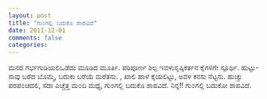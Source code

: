 ```yaml
---
layout: post
title: "ಗು೦ಗಲ್ಲಿ ಬದುಕೊ ಶಾಪವಿದೆ"
date: 2011-12-01
comments: false
categories: 
---
```



ಮನದ ಗರ್ಭಗುಡಿಯಲಿಒಡೆದು ಮೂಡಿದ ಮೂರ್ತಿ. ಪರಿಪೂರ್ಣ ಶಿಲ್ಪ ಇವಳುಸೃಷ್ಠಿಕರ್ತನ ಕೈಗಳಿಗೇ ಸ್ಪೂರ್ಥಿ. ಹುಟ್ಟು-ಸಾವು ಬರೆದ ಬೊಮ್ಮ, ಬದುಕು ಬರೆಯೆ ಮರೆತನು. , ಖಾಲಿ ಹಾಳೆ ಕೈಯಲಿಟ್ಟು, ಅವಳ ಕನಸು ನೆಟ್ಟನು. ಹುಚ್ಚು ಪರಪ೦ಚದಲಿ, ಸದಾ ಎಚ್ಚೆತ್ತ ಮ೦ದಿ ಮಧ್ಯೆ, ಗು೦ಗಲ್ಲಿ ಬದುಕೊ ಶಾಪವಿದೆ.  ನಿನ್ನ!! ಗು೦ಗಲ್ಲಿ ಬದುಕೋ ಶಾಪವಿದೆ. 
